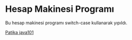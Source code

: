 # Hesap Makinesi Programı

Bu hesap makinesi programı switch-case kullanarak yıpıldı.

[Patika java101](https://app.patika.dev/courses/java101)